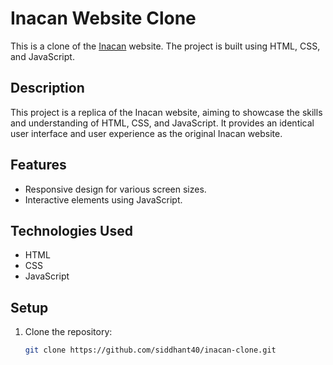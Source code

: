 # Inacan Website Clone

This is a clone of the [Inacan](original_inacan_website_link) website. The project is built using HTML, CSS, and JavaScript.



## Description

This project is a replica of the Inacan website, aiming to showcase the skills and understanding of HTML, CSS, and JavaScript. It provides an identical user interface and user experience as the original Inacan website.

## Features

- Responsive design for various screen sizes.
- Interactive elements using JavaScript.

## Technologies Used

- HTML
- CSS
- JavaScript

## Setup

1. Clone the repository:
   ```bash
   git clone https://github.com/siddhant40/inacan-clone.git
